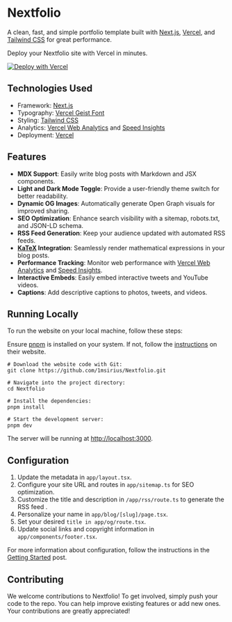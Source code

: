# Nextfolio

A clean, fast, and simple portfolio template built with [Next.js](https://nextjs.org/), [Vercel](https://vercel.com/), and [Tailwind CSS](https://tailwindcss.com/) for great performance.

Deploy your Nextfolio site with Vercel in minutes.

[![Deploy with Vercel](https://vercel.com/button)](https://vercel.com/new/clone?repository-url=https%3A%2F%2Fgithub.com%2F1msirius%2FNextfolio)

## Technologies Used

- Framework: [Next.js](https://nextjs.org/)
- Typography: [Vercel Geist Font](https://vercel.com/font)
- Styling: [Tailwind CSS](https://tailwindcss.com/)
- Analytics: [Vercel Web Analytics](https://vercel.com/docs/speed-insights) and [Speed Insights](https://vercel.com/docs/speed-insights)
- Deployment: [Vercel](https://vercel.com/)

## Features

- **MDX Support**: Easily write blog posts with Markdown and JSX components.
- **Light and Dark Mode Toggle**: Provide a user-friendly theme switch for better readability.
- **Dynamic OG Images**: Automatically generate Open Graph visuals for improved sharing.
- **SEO Optimization**: Enhance search visibility with a sitemap, robots.txt, and JSON-LD schema.
- **RSS Feed Generation**: Keep your audience updated with automated RSS feeds.
- **[KaTeX](https://katex.org/) Integration**: Seamlessly render mathematical expressions in your blog posts.
- **Performance Tracking**: Monitor web performance with [Vercel Web Analytics](https://vercel.com/docs/speed-insights) and [Speed Insights](https://vercel.com/docs/speed-insights).
- **Interactive Embeds**: Easily embed interactive tweets and YouTube videos.
- **Captions**: Add descriptive captions to photos, tweets, and videos.

## Running Locally

To run the website on your local machine, follow these steps:

Ensure [pnpm](https://pnpm.io) is installed on your system. If not, follow the [instructions](https://pnpm.io/installation) on their website.

```
# Download the website code with Git:
git clone https://github.com/1msirius/Nextfolio.git

# Navigate into the project directory:
cd Nextfolio

# Install the dependencies:
pnpm install

# Start the development server:
pnpm dev
```

The server will be running at [http://localhost:3000](http://localhost:3000).

## Configuration

1. Update the metadata in `app/layout.tsx`.
2. Configure your site URL and routes in `app/sitemap.ts` for SEO optimization.
3. Customize the title and description in `/app/rss/route.ts` to generate the RSS feed .
4. Personalize your name in `app/blog/[slug]/page.tsx`.
5. Set your desired `title in app/og/route.tsx`.
6. Update social links and copyright information in `app/components/footer.tsx`.

For more information about configuration, follow the instructions in the [Getting Started](https://nextfolio-template.vercel.app/blog/getting-started#configuration) post.

## Contributing

We welcome contributions to Nextfolio! To get involved, simply push your code to the repo. You can help improve existing features or add new ones. Your contributions are greatly appreciated!
